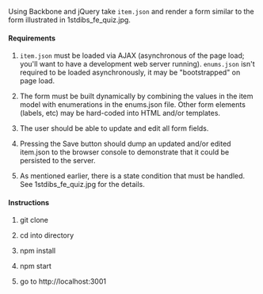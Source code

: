 Using Backbone and jQuery take `item.json` and render a form similar to the form illustrated in 1stdibs_fe_quiz.jpg.

#### Requirements ####

1. `item.json` must be loaded via AJAX (asynchronous of the page load; you'll want to have a development web server running). `enums.json` isn't required to be loaded asynchronously, it may be "bootstrapped" on page load.

1. The form must be built dynamically by combining the values in the item model with enumerations in the enums.json file. Other form elements (labels, etc) may be hard-coded into HTML and/or templates.

1. The user should be able to update and edit all form fields.

1. Pressing the Save button should dump an updated and/or edited item.json to the browser console to demonstrate that it could be persisted to the server.

1. As mentioned earlier, there is a state condition that must be handled. See 1stdibs_fe_quiz.jpg for the details. 

#### Instructions ####

1. git clone

1. cd into directory

1. npm install

1. npm start

1. go to http://localhost:3001
